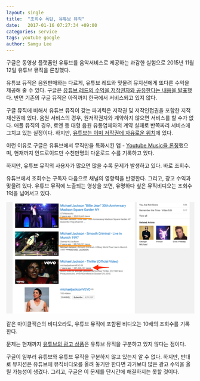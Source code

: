 ```yaml
---
layout: single
title:  "조회수 폭탄, 유튜브 뮤직"
date:   2017-01-16 07:27:34 +09:00
categories: service
tags: youtube google
author: Samgu Lee
---
```

구글은 동영상 플랫폼인 유튜브를 음악서비스로 제공하는 과감한 실험으로 2015년 11월 12일 유튜브 뮤직을 론칭했다.

유튜브 뮤직은 음원판매와는 다르게, 유튜브 레드와 맞물려 뮤지션에게 또다른 수익을 제공해 줄 수 있다. 구글은 [유튜브 레드의 수익을 저작권자와 공유한다는 내용을 발표](https://support.google.com/youtube/answer/7060016?hl=ko&amp;ref_topic=6305525)했다. 반면 기존의 구글 뮤직은 아직까지 한국에서 서비스되고 있지 않다.

구글 뮤직에 비해서 유튜브 뮤직이 갖는 파괴력은 저작권 및 저작인접권을 포함한 지적재산권에 있다. 음원 서비스의 경우, 원저작권자와 계약하지 않으면 서비스를 할 수가 없다. 애플 뮤직의 경우, 로엔 등 대형 음원 유통업체와의 계약 실패로 반쪽짜리 서비스에 그치고 있는 실정이다. 하지만, [유튜브는 이미 저작권에 자유로운 위치](http://googlepresskr.blogspot.kr/2010/04/blog-post_16.html)에 있다.

이런 이유로 구글은 유튜브에서 뮤직만을 특화시킨 앱 - [Youtube Music을 론칭](https://www.youtube.com/yt/music/ko/index.html?locale=KR)했으며, 현재까지 안드로이드만 수천만명의 다운로드 수를 기록하고 있다.

하지만, 유튜브 뮤직의 사용자가 많으면 많을 수록 문제가 발생하고 있다. 바로 조회수.

유튜브에서 조회수는 구독자 다음으로 채널의 영향력을 반영한다. 그리고, 광고 수익과 맞물려 있다. 유튜브 뮤직에 노출되는 영상을 보면, 유명하다 싶은 뮤직비디오는 조회수 1억을 넘어서고 있다.

![조회수 괴물, 유튜브 뮤직](/assets/power-of-youtube-music.png)

같은 마이클잭슨의 비디오라도, 유튜브 뮤직에 포함된 비디오는 10배의 조회수를 기록한다.

문제는 현재까지 [유튜브의 광고 상품](https://www.youtube.com/yt/advertise/ko/index.html?channel=ha&amp;sourceid=awo&amp;subid=kr-ko-ha-yt-bkmp0~80260132167)은 유튜브 뮤직을 구분하고 있지 않다는 점이다.

구글이 일부러 유튜브와 유튜브 뮤직을 구분하지 않고 있는지 알 수 없다. 하지만, 반대로 뮤지션은 유튜브에 뮤직비디오를 올려 놓기만 한다면 과거보다 많은 광고 수익을 올릴 가능성이 생겼다. 그리고, 구글은 이 문제를 단시간에 해결하지는 못할 것이다.
